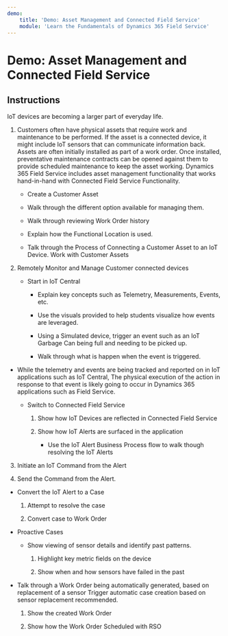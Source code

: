 ```yaml
---
demo:
    title: 'Demo: Asset Management and Connected Field Service'
    module: 'Learn the Fundamentals of Dynamics 365 Field Service'
---
```


# Demo: Asset Management and Connected Field Service

## Instructions

IoT devices are becoming a larger part of everyday life. 

1. Customers often have physical assets that require work and maintenance to be performed.  If the asset is a connected device, it might include IoT sensors that can communicate information back.  Assets are often initially installed as part of a work order.  Once installed, preventative maintenance contracts can be opened against them to provide scheduled maintenance to keep the asset working.  Dynamics 365 Field Service includes asset management functionality that works hand-in-hand with Connected Field Service Functionality.    

	- Create a Customer Asset

	- Walk through the different option available for managing them. 

	- Walk through reviewing Work Order history

	- Explain how the Functional Location is used. 

	- Talk through the Process of Connecting a Customer Asset to an IoT Device. Work with Customer Assets

 

2. Remotely Monitor and Manage Customer connected devices

	- Start in IoT Central

		- Explain key concepts such as Telemetry, Measurements, Events, etc. 

		- Use the visuals provided to help students visualize how events are leveraged. 

		- Using a Simulated device, trigger an event such as an IoT Garbage Can being full and needing to be picked up. 

		- Walk through what is happen when the event is triggered. 

- While the telemetry and events are being tracked and reported on in IoT applications such as IoT Central, The physical execution of the action in response to that event is likely going to occur in Dynamics 365 applications such as Field Service. 

	- Switch to Connected Field Service

		1. Show how IoT Devices are reflected in Connected Field Service

		2. Show how IoT Alerts are surfaced in the application

			- Use the IoT Alert Business Process flow to walk though resolving the IoT Alerts

3. Initiate an IoT Command from the Alert

4. Send the Command from the Alert. 

- Convert the IoT Alert to a Case

	1. Attempt to resolve the case

	2. Convert case to Work Order

- Proactive Cases

	- Show viewing of sensor details and identify past patterns. 

		1. Highlight key metric fields on the device

		2. Show when and how sensors have failed in the past 

- Talk through a Work Order being automatically generated, based on replacement of a sensor Trigger automatic case creation based on sensor replacement recommended. 

	1. Show the created Work Order 

	2. Show how the Work Order Scheduled with RSO
